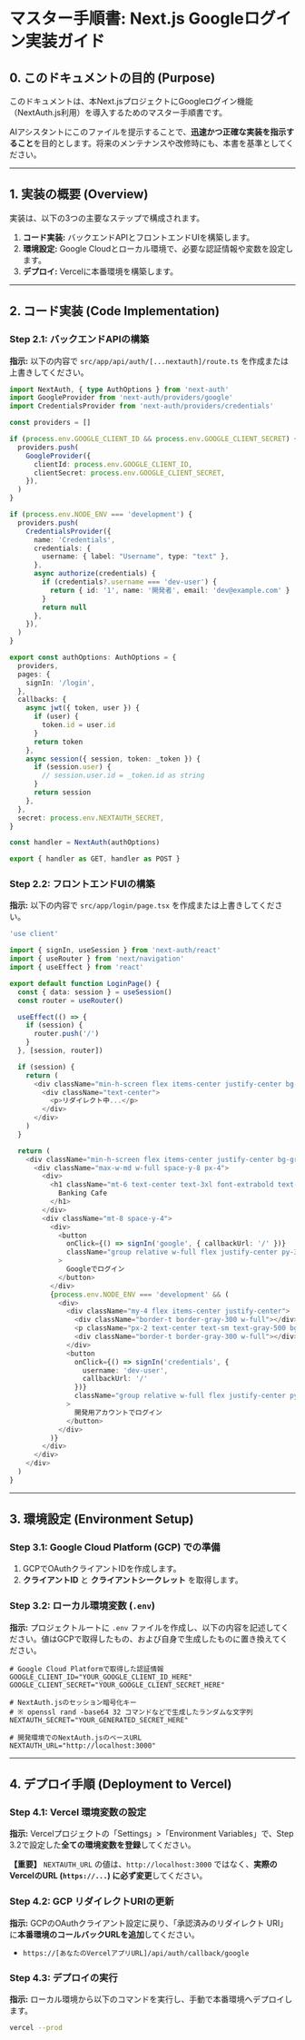 # マスター手順書: Next.js Googleログイン実装ガイド

## 0. このドキュメントの目的 (Purpose)

このドキュメントは、本Next.jsプロジェクトにGoogleログイン機能（NextAuth.js利用）を導入するためのマスター手順書です。

AIアシスタントにこのファイルを提示することで、**迅速かつ正確な実装を指示すること**を目的とします。将来のメンテナンスや改修時にも、本書を基準としてください。

---

## 1. 実装の概要 (Overview)

実装は、以下の3つの主要なステップで構成されます。

1.  **コード実装:** バックエンドAPIとフロントエンドUIを構築します。
2.  **環境設定:** Google Cloudとローカル環境で、必要な認証情報や変数を設定します。
3.  **デプロイ:** Vercelに本番環境を構築します。

---

## 2. コード実装 (Code Implementation)

### Step 2.1: バックエンドAPIの構築

**指示:** 以下の内容で `src/app/api/auth/[...nextauth]/route.ts` を作成または上書きしてください。

```typescript
import NextAuth, { type AuthOptions } from 'next-auth'
import GoogleProvider from 'next-auth/providers/google'
import CredentialsProvider from 'next-auth/providers/credentials'

const providers = []

if (process.env.GOOGLE_CLIENT_ID && process.env.GOOGLE_CLIENT_SECRET) {
  providers.push(
    GoogleProvider({
      clientId: process.env.GOOGLE_CLIENT_ID,
      clientSecret: process.env.GOOGLE_CLIENT_SECRET,
    }),
  )
}

if (process.env.NODE_ENV === 'development') {
  providers.push(
    CredentialsProvider({
      name: 'Credentials',
      credentials: {
        username: { label: "Username", type: "text" },
      },
      async authorize(credentials) {
        if (credentials?.username === 'dev-user') {
          return { id: '1', name: '開発者', email: 'dev@example.com' }
        }
        return null
      },
    }),
  )
}

export const authOptions: AuthOptions = {
  providers,
  pages: {
    signIn: '/login',
  },
  callbacks: {
    async jwt({ token, user }) {
      if (user) {
        token.id = user.id
      }
      return token
    },
    async session({ session, token: _token }) {
      if (session.user) {
        // session.user.id = _token.id as string
      }
      return session
    },
  },
  secret: process.env.NEXTAUTH_SECRET,
}

const handler = NextAuth(authOptions)

export { handler as GET, handler as POST }
```

### Step 2.2: フロントエンドUIの構築

**指示:** 以下の内容で `src/app/login/page.tsx` を作成または上書きしてください。

```typescript
'use client'

import { signIn, useSession } from 'next-auth/react'
import { useRouter } from 'next/navigation'
import { useEffect } from 'react'

export default function LoginPage() {
  const { data: session } = useSession()
  const router = useRouter()

  useEffect(() => {
    if (session) {
      router.push('/')
    }
  }, [session, router])

  if (session) {
    return (
      <div className="min-h-screen flex items-center justify-center bg-gray-50">
        <div className="text-center">
          <p>リダイレクト中...</p>
        </div>
      </div>
    )
  }

  return (
    <div className="min-h-screen flex items-center justify-center bg-gray-50">
      <div className="max-w-md w-full space-y-8 px-4">
        <div>
          <h1 className="mt-6 text-center text-3xl font-extrabold text-gray-900">
            Banking Cafe
          </h1>
        </div>
        <div className="mt-8 space-y-4">
          <div>
            <button
              onClick={() => signIn('google', { callbackUrl: '/' })}
              className="group relative w-full flex justify-center py-3 px-4 border border-transparent text-md font-medium rounded-md text-white bg-blue-600 hover:bg-blue-700 focus:outline-none focus:ring-2 focus:ring-offset-2 focus:ring-blue-500 transition-colors"
            >
              Googleでログイン
            </button>
          </div>
          {process.env.NODE_ENV === 'development' && (
            <div>
              <div className="my-4 flex items-center justify-center">
                <div className="border-t border-gray-300 w-full"></div>
                <p className="px-2 text-center text-sm text-gray-500 bg-gray-50">OR</p>
                <div className="border-t border-gray-300 w-full"></div>
              </div>
              <button
                onClick={() => signIn('credentials', { 
                  username: 'dev-user',
                  callbackUrl: '/' 
                })}
                className="group relative w-full flex justify-center py-3 px-4 border border-transparent text-md font-medium rounded-md text-white bg-green-600 hover:bg-green-700 focus:outline-none focus:ring-2 focus:ring-offset-2 focus:ring-green-500 transition-colors"
              >
                開発用アカウントでログイン
              </button>
            </div>
          )}
        </div>
      </div>
    </div>
  )
}
```

---

## 3. 環境設定 (Environment Setup)

### Step 3.1: Google Cloud Platform (GCP) での準備

1.  GCPでOAuthクライアントIDを作成します。
2.  **クライアントID** と **クライアントシークレット** を取得します。

### Step 3.2: ローカル環境変数 (`.env`)

**指示:** プロジェクトルートに `.env` ファイルを作成し、以下の内容を記述してください。値はGCPで取得したもの、および自身で生成したものに置き換えてください。

```
# Google Cloud Platformで取得した認証情報
GOOGLE_CLIENT_ID="YOUR_GOOGLE_CLIENT_ID_HERE"
GOOGLE_CLIENT_SECRET="YOUR_GOOGLE_CLIENT_SECRET_HERE"

# NextAuth.jsのセッション暗号化キー
# ※ openssl rand -base64 32 コマンドなどで生成したランダムな文字列
NEXTAUTH_SECRET="YOUR_GENERATED_SECRET_HERE"

# 開発環境でのNextAuth.jsのベースURL
NEXTAUTH_URL="http://localhost:3000"
```

---

## 4. デプロイ手順 (Deployment to Vercel)

### Step 4.1: Vercel 環境変数の設定

**指示:** Vercelプロジェクトの「Settings」>「Environment Variables」で、Step 3.2で設定した**全ての環境変数を登録**してください。

**【重要】** `NEXTAUTH_URL` の値は、`http://localhost:3000` ではなく、**実際のVercelのURL (`https://...`) に必ず変更**してください。

### Step 4.2: GCP リダイレクトURIの更新

**指示:** GCPのOAuthクライアント設定に戻り、「承認済みのリダイレクト URI」に**本番環境のコールバックURLを追加**してください。

-   `https://[あなたのVercelアプリURL]/api/auth/callback/google`

### Step 4.3: デプロイの実行

**指示:** ローカル環境から以下のコマンドを実行し、手動で本番環境へデプロイします。

```bash
vercel --prod
```
